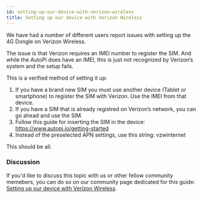 ```yaml
---
id: setting-up-our-device-with-verizon-wireless
title: Setting up our device with Verizon Wireless
---
```

We have had a number of different users report issues with setting up the 4G Dongle on Verizon Wireless.

The issue is that Verizon requires an IMEI number to register the SIM. And while the AutoPi does have an IMEI, this is just not recognized by Verizon’s system and the setup fails.

This is a verified method of setting it up:

1. If you have a brand new SIM you must use another device (Tablet or smartphone) to register the SIM with Verizon. Use the IMEI from that device.
2. If you have a SIM that is already registred on Verizon’s network, you can go ahead and use the SIM.
3. Follow this guide for inserting the SIM in the device: https://www.autopi.io/getting-started
4. Instead of the preselected APN settings, use this string: vzwinternet

This should be all.

### Discussion
If you'd like to discuss this topic with us or other fellow community memebers, you can do so on our community
page dedicated for this guide: [Setting up our device with Verizon Wireless](https://community.autopi.io/t/setting-up-our-device-with-verizon-wireless/420).